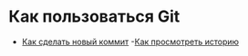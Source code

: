# Как пользоваться Git
- [Как сделать новый коммит](./commit_help.md)
-[Как просмотреть историю](./log_help.md)
